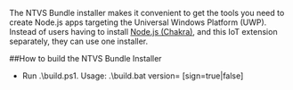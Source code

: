 The NTVS Bundle installer makes it convenient to get the tools you need to create Node.js apps targeting the Universal Windows Platform (UWP).
Instead of users having to install [Node.js (Chakra)](http://aka.ms/node-chakra-installer), 
and this IoT extension separately, they can use one installer.

##How to build the NTVS Bundle Installer
* Run .\build.ps1. Usage: .\build.bat version=<number> [sign=true|false]